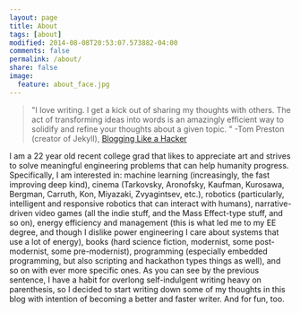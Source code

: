 ```yaml
---
layout: page
title: About
tags: [about]
modified: 2014-08-08T20:53:07.573882-04:00
comments: false
permalink: /about/
share: false
image:
  feature: about_face.jpg
---
```

> "I love writing. I get a kick out of sharing my thoughts with others. The act of transforming ideas into words is an amazingly efficient way to solidify and refine your thoughts about a given topic. " -Tom Preston (creator of Jekyll), [Blogging Like a Hacker](http://tom.preston-werner.com/2008/11/17/blogging-like-a-hacker.html)

I am a 22 year old recent college grad that likes to appreciate art and strives to solve meaningful engineering problems that can help humanity progress. Specifically, I am interested in: machine learning (increasingly, the fast improving deep kind), cinema (Tarkovsky, Aronofsky, Kaufman, Kurosawa, Bergman, Carruth, Kon, Miyazaki, Zvyagintsev, etc.), robotics (particularly, intelligent and responsive robotics that can interact with humans), narrative-driven video games (all the indie stuff, and the Mass Effect-type stuff, and so on), energy efficiency and management (this is what led me to my EE degree, and though I dislike power engineering I care about systems that use a lot of energy), books (hard science fiction, modernist, some post-modernist, some pre-modernist), programming (especially embedded programming, but also scripting and hackathon types things as well), and so on with ever more specific ones. As you can see by the previous sentence, I have a habit for overlong self-indulgent writing heavy on parenthesis, so I decided to start writing down some of my thoughts in this blog with intention of becoming a better and faster writer. And for fun, too.
